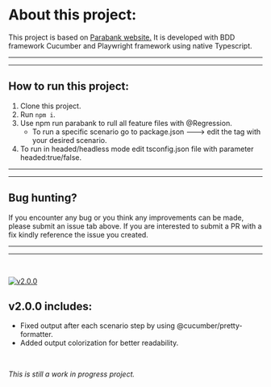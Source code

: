 # About this project:
This project is based on [Parabank website.](https://parabank-automation.com) It is developed with BDD framework Cucumber and Playwright framework using native Typescript.
__________________________________
__________________________________
## How to run this project:
1. Clone this project.
2. Run ````npm i````.
3. Use npm run parabank to rull all feature files with @Regression.
   * To run a specific scenario go to package.json ---> edit the tag with your desired scenario.
4. To run in headed/headless mode edit tsconfig.json file with parameter headed:true/false.
__________________________________
__________________________________

## Bug hunting?
If you encounter any bug or you think any improvements can be made, please submit an issue tab above. If you are interested to submit a PR with a fix kindly reference the issue you created.
__________________________________
__________________________________
<br>

[![v2.0.0](https://github.com/najeeb1023/parabank-automation/actions/workflows/release.yaml/badge.svg)](https://github.com/najeeb1023/parabank-automation/actions)
## v2.0.0 includes:
* Fixed output after each scenario step by using @cucumber/pretty-formatter.
* Added output colorization for better readability.

<br>

*This is still a work in progress project.*
